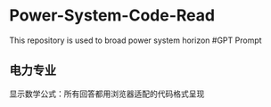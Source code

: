 # Power-System-Code-Read
This repository is used to broad power system horizon
#GPT Prompt
## 电力专业
显示数学公式：所有回答都用浏览器适配的代码格式呈现
